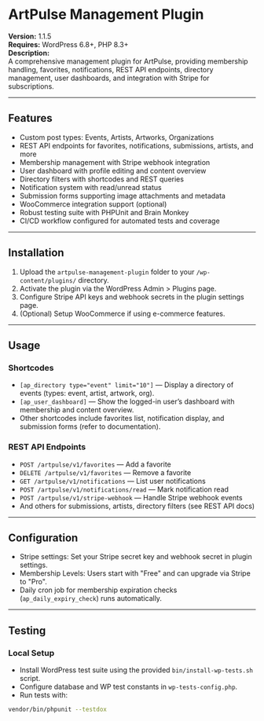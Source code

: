 # ArtPulse Management Plugin

**Version:** 1.1.5  
**Requires:** WordPress 6.8+, PHP 8.3+  
**Description:**  
A comprehensive management plugin for ArtPulse, providing membership handling, favorites, notifications, REST API endpoints, directory management, user dashboards, and integration with Stripe for subscriptions.

---

## Features

- Custom post types: Events, Artists, Artworks, Organizations  
- REST API endpoints for favorites, notifications, submissions, artists, and more  
- Membership management with Stripe webhook integration  
- User dashboard with profile editing and content overview  
- Directory filters with shortcodes and REST queries  
- Notification system with read/unread status  
- Submission forms supporting image attachments and metadata  
- WooCommerce integration support (optional)  
- Robust testing suite with PHPUnit and Brain Monkey  
- CI/CD workflow configured for automated tests and coverage  

---

## Installation

1. Upload the `artpulse-management-plugin` folder to your `/wp-content/plugins/` directory.  
2. Activate the plugin via the WordPress Admin > Plugins page.  
3. Configure Stripe API keys and webhook secrets in the plugin settings page.  
4. (Optional) Setup WooCommerce if using e-commerce features.  

---

## Usage

### Shortcodes

- `[ap_directory type="event" limit="10"]` — Display a directory of events (types: event, artist, artwork, org).  
- `[ap_user_dashboard]` — Show the logged-in user’s dashboard with membership and content overview.  
- Other shortcodes include favorites list, notification display, and submission forms (refer to documentation).

### REST API Endpoints

- `POST /artpulse/v1/favorites` — Add a favorite  
- `DELETE /artpulse/v1/favorites` — Remove a favorite  
- `GET /artpulse/v1/notifications` — List user notifications  
- `POST /artpulse/v1/notifications/read` — Mark notification read  
- `POST /artpulse/v1/stripe-webhook` — Handle Stripe webhook events  
- And others for submissions, artists, directory filters (see REST API docs)

---

## Configuration

- Stripe settings: Set your Stripe secret key and webhook secret in plugin settings.  
- Membership Levels: Users start with "Free" and can upgrade via Stripe to "Pro".  
- Daily cron job for membership expiration checks (`ap_daily_expiry_check`) runs automatically.  

---

## Testing

### Local Setup

- Install WordPress test suite using the provided `bin/install-wp-tests.sh` script.  
- Configure database and WP test constants in `wp-tests-config.php`.  
- Run tests with:  

```bash
vendor/bin/phpunit --testdox
```
